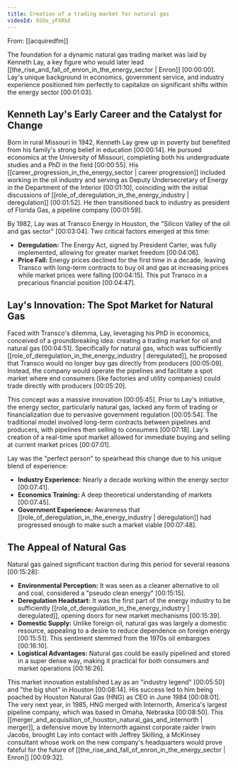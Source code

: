 ```yaml
---
title: Creation of a trading market for natural gas
videoId: 6SOx_yFXRkE
---
```


From: [[acquiredfm]] <br/> 

The foundation for a dynamic natural gas trading market was laid by Kenneth Lay, a key figure who would later lead [[the_rise_and_fall_of_enron_in_the_energy_sector | Enron]] <a class="yt-timestamp" data-t="00:00:00">[00:00:00]</a>. Lay's unique background in economics, government service, and industry experience positioned him perfectly to capitalize on significant shifts within the energy sector <a class="yt-timestamp" data-t="00:01:03">[00:01:03]</a>.

## Kenneth Lay's Early Career and the Catalyst for Change

Born in rural Missouri in 1942, Kenneth Lay grew up in poverty but benefited from his family's strong belief in education <a class="yt-timestamp" data-t="00:00:14">[00:00:14]</a>. He pursued economics at the University of Missouri, completing both his undergraduate studies and a PhD in the field <a class="yt-timestamp" data-t="00:00:55">[00:00:55]</a>. His [[career_progression_in_the_energy_sector | career progression]] included working in the oil industry and serving as Deputy Undersecretary of Energy in the Department of the Interior <a class="yt-timestamp" data-t="00:01:10">[00:01:10]</a>, coinciding with the initial discussions of [[role_of_deregulation_in_the_energy_industry | deregulation]] <a class="yt-timestamp" data-t="00:01:52">[00:01:52]</a>. He then transitioned back to industry as president of Florida Gas, a pipeline company <a class="yt-timestamp" data-t="00:01:59">[00:01:59]</a>.

By 1982, Lay was at Transco Energy in Houston, the "Silicon Valley of the oil and gas sector" <a class="yt-timestamp" data-t="00:03:04">[00:03:04]</a>. Two critical factors emerged at this time:
*   **Deregulation:** The Energy Act, signed by President Carter, was fully implemented, allowing for greater market freedom <a class="yt-timestamp" data-t="00:04:06">[00:04:06]</a>.
*   **Price Fall:** Energy prices declined for the first time in a decade, leaving Transco with long-term contracts to buy oil and gas at increasing prices while market prices were falling <a class="yt-timestamp" data-t="00:04:15">[00:04:15]</a>. This put Transco in a precarious financial position <a class="yt-timestamp" data-t="00:04:47">[00:04:47]</a>.

## Lay's Innovation: The Spot Market for Natural Gas

Faced with Transco's dilemma, Lay, leveraging his PhD in economics, conceived of a groundbreaking idea: creating a trading market for oil and natural gas <a class="yt-timestamp" data-t="00:04:51">[00:04:51]</a>. Specifically for natural gas, which was sufficiently [[role_of_deregulation_in_the_energy_industry | deregulated]], he proposed that Transco would no longer buy gas directly from producers <a class="yt-timestamp" data-t="00:05:09">[00:05:09]</a>. Instead, the company would operate the pipelines and facilitate a spot market where end consumers (like factories and utility companies) could trade directly with producers <a class="yt-timestamp" data-t="00:05:20">[00:05:20]</a>.

This concept was a massive innovation <a class="yt-timestamp" data-t="00:05:45">[00:05:45]</a>. Prior to Lay's initiative, the energy sector, particularly natural gas, lacked any form of trading or financialization due to pervasive government regulation <a class="yt-timestamp" data-t="00:05:54">[00:05:54]</a>. The traditional model involved long-term contracts between pipelines and producers, with pipelines then selling to consumers <a class="yt-timestamp" data-t="00:07:18">[00:07:18]</a>. Lay's creation of a real-time spot market allowed for immediate buying and selling at current market prices <a class="yt-timestamp" data-t="00:07:01">[00:07:01]</a>.

Lay was the "perfect person" to spearhead this change due to his unique blend of experience:
*   **Industry Experience:** Nearly a decade working within the energy sector <a class="yt-timestamp" data-t="00:07:41">[00:07:41]</a>.
*   **Economics Training:** A deep theoretical understanding of markets <a class="yt-timestamp" data-t="00:07:45">[00:07:45]</a>.
*   **Government Experience:** Awareness that [[role_of_deregulation_in_the_energy_industry | deregulation]] had progressed enough to make such a market viable <a class="yt-timestamp" data-t="00:07:48">[00:07:48]</a>.

## The Appeal of Natural Gas

Natural gas gained significant traction during this period for several reasons <a class="yt-timestamp" data-t="00:15:28">[00:15:28]</a>:
*   **Environmental Perception:** It was seen as a cleaner alternative to oil and coal, considered a "pseudo clean energy" <a class="yt-timestamp" data-t="00:15:15">[00:15:15]</a>.
*   **Deregulation Headstart:** It was the first part of the energy industry to be sufficiently [[role_of_deregulation_in_the_energy_industry | deregulated]], opening doors for new market mechanisms <a class="yt-timestamp" data-t="00:15:39">[00:15:39]</a>.
*   **Domestic Supply:** Unlike foreign oil, natural gas was largely a domestic resource, appealing to a desire to reduce dependence on foreign energy <a class="yt-timestamp" data-t="00:15:51">[00:15:51]</a>. This sentiment stemmed from the 1970s oil embargoes <a class="yt-timestamp" data-t="00:16:10">[00:16:10]</a>.
*   **Logistical Advantages:** Natural gas could be easily pipelined and stored in a super dense way, making it practical for both consumers and market operations <a class="yt-timestamp" data-t="00:16:26">[00:16:26]</a>.

This market innovation established Lay as an "industry legend" <a class="yt-timestamp" data-t="00:05:50">[00:05:50]</a> and "the big shot" in Houston <a class="yt-timestamp" data-t="00:08:14">[00:08:14]</a>. His success led to him being poached by Houston Natural Gas (HNG) as CEO in June 1984 <a class="yt-timestamp" data-t="00:08:01">[00:08:01]</a>. The very next year, in 1985, HNG merged with Internorth, America's largest pipeline company, which was based in Omaha, Nebraska <a class="yt-timestamp" data-t="00:08:50">[00:08:50]</a>. This [[merger_and_acquisition_of_houston_natural_gas_and_internorth | merger]], a defensive move by Internorth against corporate raider Irwin Jacobs, brought Lay into contact with Jeffrey Skilling, a McKinsey consultant whose work on the new company's headquarters would prove fateful for the future of [[the_rise_and_fall_of_enron_in_the_energy_sector | Enron]] <a class="yt-timestamp" data-t="00:09:32">[00:09:32]</a>.
